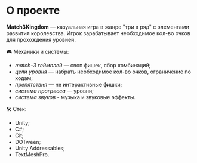 # О проекте

**Match3Kingdom** — казуальная игра в жанре "три в ряд" с элементами развития королевства. Игрок зарабатывает необходимое кол-во очков для прохождения уровней.

🎮 Механики и системы:
* *match-3 геймплей* — своп фишек, сбор комбинаций;
* *цели уровня* — набрать необходимое кол-во очков, ограничение по ходам;
* *препятствия* — не интерактивные фишки;
* *система прогресса* — уровни;
* *система звуков* - музыка и звуковые эффекты.

🛠️ Стек:
* Unity;
* C#;
* Git;
* DOTween;
* Unity Addressables;
* TextMeshPro.
